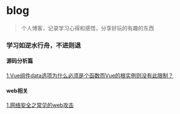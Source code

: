 # blog
> 个人博客，记录学习心得和感悟，分享好玩的有趣的东西
### 学习如逆水行舟，不进则退

#### 源码分析篇
[1.Vue组件data选项为什么必须是个函数而Vue的根实例则没有此限制？](https://github.com/GenXiaoLe/blog/issues/1)

#### web相关
[1.网络安全之常见的web攻击](https://github.com/GenXiaoLe/blog/issues/2)
